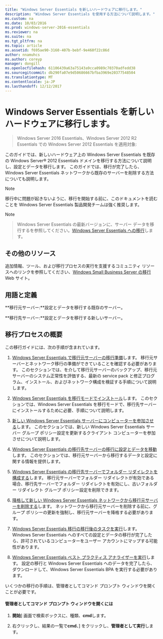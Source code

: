 ```yaml
---
title: "Windows Server Essentials を新しいハードウェアに移行します。"
description: "Windows Server Essentials を使用する方法について説明します。"
ms.custom: na
ms.date: 10/03/2016
ms.prod: windows-server-2016-essentials
ms.reviewer: na
ms.suite: na
ms.tgt_pltfrm: na
ms.topic: article
ms.assetid: f695ae90-3160-407b-bebf-9e460f22c86d
author: nnamuhcs
ms.author: coreyp
manager: dongill
ms.openlocfilehash: 61106439a63a75143a9cca0989c70370adfedd38
ms.sourcegitcommit: db290fa07e9d50686667bfba3969e20377548504
ms.translationtype: MT
ms.contentlocale: ja-JP
ms.lasthandoff: 12/12/2017
---
```

# <a name="migrate-windows-server-essentials-to-new-hardware"></a>Windows Server Essentials を新しいハードウェアに移行します。

>Windows Server 2016 Essentials、Windows Server 2012 R2 Essentials での Windows Server 2012 Essentials を適用対象:

このガイドでは、新しいハードウェア上の Windows Server Essentials を既存の Windows Server® 2012 Essentials ドメインを移行する方法について説明し、設定とデータを移行します。 このガイドでは、移行が完了したら、Windows Server Essentials ネットワークから既存のサーバーを削除する方法についても説明します。  
  
> [!NOTE]
>  移行中に問題が起きないように、移行を開始する前に、このドキュメントを読むことを Windows Server Essentials 製品開発チームは強く推奨します。  
  
> [!NOTE]

>  Windows Server Essentials の最新バージョンに、サーバー データを移行するを参照してください。[Windows Server Essentials への移行](Migrate-from-Previous-Versions-to-Windows-Server-Essentials-or-Windows-Server-Essentials-Experience.md)します。  

  
## <a name="additional-resources"></a>その他のリソース  
 追加情報、ツール、および移行プロセスの実行を支援するコミュニティ リソースへのリンクを参照してください、[Windows Small Business Server の移行](https://go.microsoft.com/fwlink/?LinkId=217520)Web サイト。  
  
## <a name="terms-and-definitions"></a>用語と定義  
 **移行元サーバー:**設定とデータを移行する既存のサーバー。  
  
 **移行先サーバー:**設定とデータを移行する新しいサーバー。  
  
## <a name="migration-process-summary"></a>移行プロセスの概要  
 この移行ガイドには、次の手順が含まれています。  
  

1.  [Windows Server Essentials で移行元サーバーの移行準備](Prepare-your-Source-Server-for-Windows-Server-Essentials-migration.md)します。  移行元サーバーとネットワーク移行の準備ができていることを確認する必要があります。 このセクションでは、を介して移行元サーバーのバックアップ、移行元サーバーのシステム正常性を評価する、最新の service pack と修正プログラム、インストール、およびネットワーク構成を検証する手順について説明します。  
  
2.  [Windows Server Essentials を移行モードでインストール](Install-Windows-Server-Essentials-in-migration-mode.md)します。  このセクションでは、Windows Server Essentials を移行モードで、移行先サーバーにインストールするために必要、手順について説明します。  
  
3.  [新しい Windows Server Essentials サーバーにコンピューターを参加させる](Join-computers-to-the-new-Windows-Server-Essentials-server.md)します。  このセクションでは、新しい Windows Server Essentials サーバー グループ ポリシー設定を更新するクライアント コンピューターを参加させについて説明します。  
  
4.  [Windows Server Essentials の移行先サーバーの移行に設定とデータを移動](Move-settings-and-data-to-the-Destination-Server-for-Windows-Server-Essentials-migration.md)します。  このセクションでは、移行元サーバーから移行するデータと設定に関する情報を提供します。  
  
5.  [Windows Server Essentials の移行先サーバーでフォルダー リダイレクトを構成する](Configure-folder-redirection-on-the-Windows-Server-Essentials-Destination-Server.md)します。  移行元サーバーでフォルダー リダイレクトが有効である場合、移行先サーバーでフォルダー リダイレクトを有効にし、古いフォルダー リダイレクト グループ ポリシー設定を削除できます。  
  
6.  [降格して新しい Windows Server Essentials ネットワークから移行元サーバーを削除する](Demote-and-remove-the-Source-Server-from-the-new-Windows-Server-Essentials-network.md)します。  ネットワークから移行元サーバーを削除する前に、グループ ポリシーの更新を強制し、移行元サーバーを降格する必要があります。  
  
7.  [Windows Server Essentials 移行の移行後のタスクを実行](Perform-post-migration-tasks-for-Windows-Server-Essentials-migration.md)します。  Windows Server Essentials へのすべての設定とデータの移行が完了したら、許可されているコンピューターをユーザー アカウントにマップする可能性があります。  
  
8.  [Windows Server Essentials ベスト プラクティス アナライザーを実行](Run-the-Windows-Server-Essentials-Best-Practices-Analyzer.md)します。  設定の移行と Windows Server Essentials へのデータを完了したら、ダウンロードして、Windows Server Essentials BPA を実行する必要があります。  
  
 いくつかの移行の手順は、管理者としてコマンド プロンプト ウィンドウを開くことが必要です。  
  
#### <a name="to-open-a-command-prompt-window-as-an-administrator"></a>管理者としてコマンド プロンプト ウィンドウを開くには  
  
1.  **開始**] 画面で検索ボックスに、種類、**cmd**します。  
  
2.  右クリックし、結果の一覧で**cmd**、] をクリックし、**管理者として実行**します。
